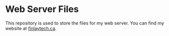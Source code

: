 # Web Server Files
This repository is used to store the files for my web server. You can find my website at [finlaytech.ca](https://finlaytech.ca).
